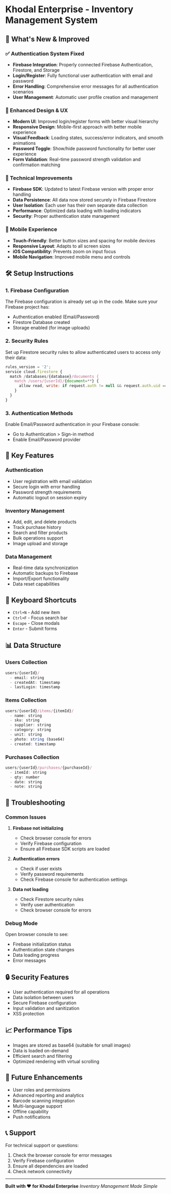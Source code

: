 # Khodal Enterprise - Inventory Management System

## 🚀 What's New & Improved

### ✅ Authentication System Fixed
- **Firebase Integration**: Properly connected Firebase Authentication, Firestore, and Storage
- **Login/Register**: Fully functional user authentication with email and password
- **Error Handling**: Comprehensive error messages for all authentication scenarios
- **User Management**: Automatic user profile creation and management

### 🎨 Enhanced Design & UX
- **Modern UI**: Improved login/register forms with better visual hierarchy
- **Responsive Design**: Mobile-first approach with better mobile experience
- **Visual Feedback**: Loading states, success/error indicators, and smooth animations
- **Password Toggle**: Show/hide password functionality for better user experience
- **Form Validation**: Real-time password strength validation and confirmation matching

### 🔧 Technical Improvements
- **Firebase SDK**: Updated to latest Firebase version with proper error handling
- **Data Persistence**: All data now stored securely in Firebase Firestore
- **User Isolation**: Each user has their own separate data collection
- **Performance**: Optimized data loading with loading indicators
- **Security**: Proper authentication state management

### 📱 Mobile Experience
- **Touch-Friendly**: Better button sizes and spacing for mobile devices
- **Responsive Layout**: Adapts to all screen sizes
- **iOS Compatibility**: Prevents zoom on input focus
- **Mobile Navigation**: Improved mobile menu and controls

## 🛠️ Setup Instructions

### 1. Firebase Configuration
The Firebase configuration is already set up in the code. Make sure your Firebase project has:
- Authentication enabled (Email/Password)
- Firestore Database created
- Storage enabled (for image uploads)

### 2. Security Rules
Set up Firestore security rules to allow authenticated users to access only their data:

```javascript
rules_version = '2';
service cloud.firestore {
  match /databases/{database}/documents {
    match /users/{userId}/{document=**} {
      allow read, write: if request.auth != null && request.auth.uid == userId;
    }
  }
}
```

### 3. Authentication Methods
Enable Email/Password authentication in your Firebase console:
- Go to Authentication > Sign-in method
- Enable Email/Password provider

## 🎯 Key Features

### Authentication
- User registration with email validation
- Secure login with error handling
- Password strength requirements
- Automatic logout on session expiry

### Inventory Management
- Add, edit, and delete products
- Track purchase history
- Search and filter products
- Bulk operations support
- Image upload and storage

### Data Management
- Real-time data synchronization
- Automatic backups to Firebase
- Import/Export functionality
- Data reset capabilities

## 🔑 Keyboard Shortcuts

- `Ctrl+N` - Add new item
- `Ctrl+F` - Focus search bar
- `Escape` - Close modals
- `Enter` - Submit forms

## 📊 Data Structure

### Users Collection
```javascript
users/{userId}/
  - email: string
  - createdAt: timestamp
  - lastLogin: timestamp
```

### Items Collection
```javascript
users/{userId}/items/{itemId}/
  - name: string
  - sku: string
  - supplier: string
  - category: string
  - unit: string
  - photo: string (base64)
  - created: timestamp
```

### Purchases Collection
```javascript
users/{userId}/purchases/{purchaseId}/
  - itemId: string
  - qty: number
  - date: string
  - note: string
```

## 🚨 Troubleshooting

### Common Issues

1. **Firebase not initializing**
   - Check browser console for errors
   - Verify Firebase configuration
   - Ensure all Firebase SDK scripts are loaded

2. **Authentication errors**
   - Check if user exists
   - Verify password requirements
   - Check Firebase console for authentication settings

3. **Data not loading**
   - Check Firestore security rules
   - Verify user authentication
   - Check browser console for errors

### Debug Mode
Open browser console to see:
- Firebase initialization status
- Authentication state changes
- Data loading progress
- Error messages

## 🔒 Security Features

- User authentication required for all operations
- Data isolation between users
- Secure Firebase configuration
- Input validation and sanitization
- XSS protection

## 📈 Performance Tips

- Images are stored as base64 (suitable for small images)
- Data is loaded on-demand
- Efficient search and filtering
- Optimized rendering with virtual scrolling

## 🌟 Future Enhancements

- User roles and permissions
- Advanced reporting and analytics
- Barcode scanning integration
- Multi-language support
- Offline capability
- Push notifications

## 📞 Support

For technical support or questions:
1. Check the browser console for error messages
2. Verify Firebase configuration
3. Ensure all dependencies are loaded
4. Check network connectivity

---

**Built with ❤️ for Khodal Enterprise**
*Inventory Management Made Simple*
